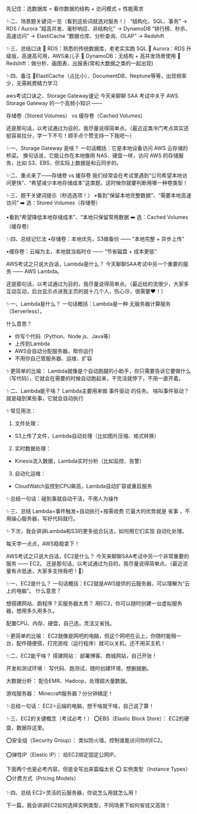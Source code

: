 先记住：选数据库 = 看你数据的结构 + 访问模式 + 性能需求
	
✨二、场景题关键词一览（看到这些词就选对服务！）
“结构化、SQL、事务” → RDS / Aurora
“超高并发、毫秒响应、非结构化” → DynamoDB
“排行榜、秒杀、高速访问” → ElastiCache
“数据仓库、分析查询、OLAP” → Redshift
	
✨三、总结口诀
📌 RDS：熟悉的传统数据库，老老实实跑 SQL
📌 Aurora：RDS 升级版，高速高可用，AWS亲儿子
📌 DynamoDB：无结构 + 高并发场景使用
📌Redshift：做分析、画图表、出报表(常和大数据之类的一起出现)
	
✨四、备注
📌ElastiCache（占比小）、DocumentDB、Neptune等等，出现频率少，无需耗费精力学习


aws考试口诀之、Storage Gateway速记
今天来聊聊 SAA 考试中关于 AWS Storage Gateway 的一个高频小知识 ——
	
存储卷（Stored Volumes） vs 缓存卷（Cached Volumes）
	
还是那句话，以考试通过为目的，我尽量说得简单点。（最近这类冷门考点其实还挺容易拉分，学一下不亏！顺手点个赞支持一下我吧～）
	
✨一、Storage Gateway 是啥？
一句话概括：它是本地设备访问 AWS 云存储的桥梁。
换句话说，它能让你在本地像用 NAS、硬盘一样，访问 AWS 的存储服务，比如 S3、EBS，但实际上数据是和云同步的。
	
✨二、重点来了——存储卷 vs 缓存卷
我们经常会在考试里遇到“公司希望本地访问更快”、“希望减少本地存储成本”这类题，这时候你就要判断用哪一种卷类型！
	
✨三、题干关键词提示（秒选选项！）
•看到“保留本地完整数据”、“需要本地高速访问”
➡️ 选：Stored Volumes（存储卷）
	
•看到“希望降低本地存储成本”、“本地只保留常用数据
➡️ 选：Cached Volumes（缓存卷）
	
✨四、总结记忆法
•存储卷：本地优先，S3做备份 —— “本地完整 + 异步上传”
	
•缓存卷：云端为主，本地就当临时仓 —— “节省磁盘 + 成本更低”


AWS考试之只说大白话，Lambda是什么？
今天聊聊SAA考试中另一个重要的服务 —— AWS Lambda。
	
还是那句话，以考试通过为目的，我尽量说得简单点。（最近给的流很少，大家多互动互动，后台显示点进我主页的就十几个人，伤心😢，很需要❤️！）
	
✨一、Lambda是什么？
一句话概括：Lambda是一种 无服务器计算服务（Serverless）。
	
什么意思？
	
- 你写个代码（Python、Node.js、Java等）
- 上传到Lambda
- AWS会自动分配服务器，帮你运行
- 不用你自己管服务器、运维、扩容
	
✨更简单的比喻：
Lambda就像是个自动跑腿的小助手，你只需要告诉它要做什么（写代码），它就会在需要的时候自动跑起来，干完活就停下，不用一直开着。
	
✨二、Lambda能干啥？
Lambda主要用来做 事件驱动 的任务。
啥叫事件驱动？就是碰到某些事，它就会自动执行
	
✨常见用法：
1. 文件处理：
- S3上传了文件，Lambda自动处理（比如图片压缩、格式转换）
2. 实时数据处理：
- Kinesis流入数据，Lambda实时分析（比如监控、告警）
3. 自动化运维：
- CloudWatch监控到CPU飙高，Lambda自动扩容或重启服务
	
✨总结一句话：碰到事就自动干活，不用人为操作
	
✨三、总结
Lambda=事件触发+自动执行+按需收费
它最大的优势就是 省事 ，不用操心服务器，写好代码就行。
	
✨下次，我会讲讲Lambda和S3的更多组合玩法，如何用它们实现 自动化处理。
	
每天学一点点，AWS稳稳拿下！

AWS考试之只说大白话，EC2是什么？
今天来聊聊SAA考试中另一个非常重要的服务 —— EC2。
还是那句话，以考试通过为目的，我尽量说得简单点。（最近流量有点低迷，大家多支持我吧！💖）
	
✨一、EC2是什么？
一句话概括：EC2就是AWS提供的云服务器，可以理解为“云上的电脑”。
什么意思？
	
想搭建网站、跑程序？买服务器太贵？
用EC2，你可以随时创建一台虚拟服务器，想用多久用多久。
	
配置CPU、内存、硬盘，自己选，灵活又省钱。
	
✨更简单的比喻：
EC2就像是网吧的电脑，但这个网吧在云上，你随时能租一台，配件随便搭，打完游戏（运行程序）就可以关机，还不用买主机！
	
✨二、EC2能干啥？
搭建网站：
部署博客、商城网站，自己开张！
	
开发和测试环境：
写代码、跑测试，随时创建环境，想删就删。
	
大数据分析：
配合EMR、Hadoop，处理超大量数据。
	
游戏服务器：
Minecraft服务器？分分钟搞定！
	
✨总结一句话：
EC2=云端的电脑，想干啥就干啥，自己说了算！
	
✨三、EC2的关键概念（考试必考！）
⭕️EBS（Elastic Block Store）：
EC2的硬盘，数据存这里。
	
⭕️安全组（Security Group）：
类似防火墙，控制谁能访问你的EC2。
	
⭕️弹性IP（Elastic IP）：
给EC2绑定固定公网IP。
	
下面两个也是必考内容，但是全写出来篇幅太长
⭕️ 实例类型（Instance Types）
⭕️计费方式（Pricing Models）
	
✨四、总结
EC2=灵活的云服务器，你说怎么用就怎么用！
	
下一篇，我会讲讲EC2如何选择实例类型，不同场景下如何省钱又高效！
